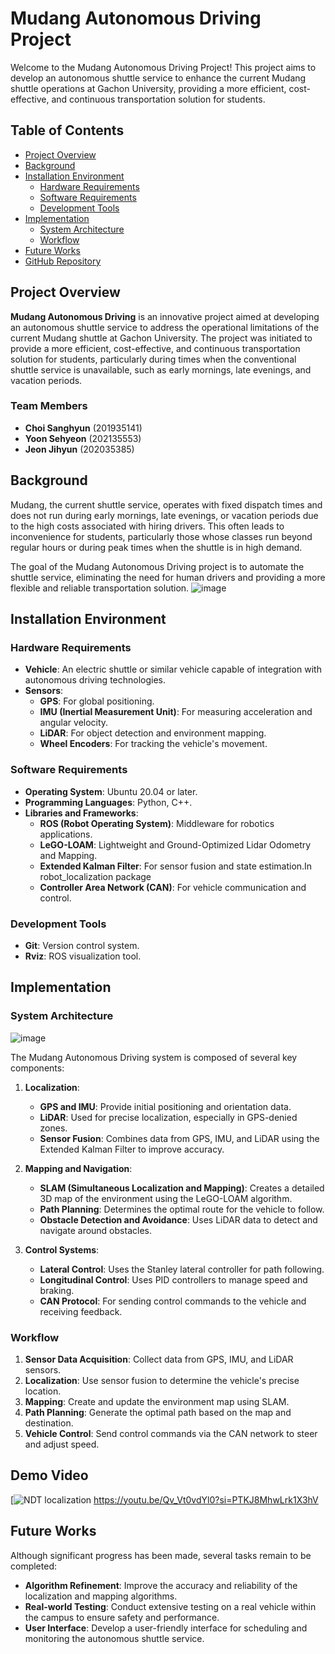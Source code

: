 # Mudang Autonomous Driving Project

Welcome to the Mudang Autonomous Driving Project! This project aims to develop an autonomous shuttle service to enhance the current Mudang shuttle operations at Gachon University, providing a more efficient, cost-effective, and continuous transportation solution for students.

## Table of Contents
- [Project Overview](#project-overview)
- [Background](#background)
- [Installation Environment](#installation-environment)
  - [Hardware Requirements](#hardware-requirements)
  - [Software Requirements](#software-requirements)
  - [Development Tools](#development-tools)
- [Implementation](#implementation)
  - [System Architecture](#system-architecture)
  - [Workflow](#workflow)
- [Future Works](#future-works)
- [GitHub Repository](#github-repository)

## Project Overview

**Mudang Autonomous Driving** is an innovative project aimed at developing an autonomous shuttle service to address the operational limitations of the current Mudang shuttle at Gachon University. The project was initiated to provide a more efficient, cost-effective, and continuous transportation solution for students, particularly during times when the conventional shuttle service is unavailable, such as early mornings, late evenings, and vacation periods.


### Team Members

- **Choi Sanghyun** (201935141)
- **Yoon Sehyeon** (202135553)
- **Jeon Jihyun** (202035385)

## Background

Mudang, the current shuttle service, operates with fixed dispatch times and does not run during early mornings, late evenings, or vacation periods due to the high costs associated with hiring drivers. This often leads to inconvenience for students, particularly those whose classes run beyond regular hours or during peak times when the shuttle is in high demand.

The goal of the Mudang Autonomous Driving project is to automate the shuttle service, eliminating the need for human drivers and providing a more flexible and reliable transportation solution.
![image](https://github.com/Mudang-Autonomous-Driving/AutonomousDriving/assets/99864704/b206f9b1-d769-40c0-ad60-cecad9ffeab7)


## Installation Environment

### Hardware Requirements

- **Vehicle**: An electric shuttle or similar vehicle capable of integration with autonomous driving technologies.
- **Sensors**:
  - **GPS**: For global positioning.
  - **IMU (Inertial Measurement Unit)**: For measuring acceleration and angular velocity.
  - **LiDAR**: For object detection and environment mapping.
  - **Wheel Encoders**: For tracking the vehicle's movement.

### Software Requirements

- **Operating System**: Ubuntu 20.04 or later.
- **Programming Languages**: Python, C++.
- **Libraries and Frameworks**:
  - **ROS (Robot Operating System)**: Middleware for robotics applications.
  - **LeGO-LOAM**: Lightweight and Ground-Optimized Lidar Odometry and Mapping.
  - **Extended Kalman Filter**: For sensor fusion and state estimation.In robot_localization package
  - **Controller Area Network (CAN)**: For vehicle communication and control.

### Development Tools

- **Git**: Version control system.
- **Rviz**: ROS visualization tool.

## Implementation

### System Architecture
![image](https://github.com/Mudang-Autonomous-Driving/AutonomousDriving/assets/99864704/3ba8aaae-20f3-446b-a836-d1bf28f56494)


The Mudang Autonomous Driving system is composed of several key components:

1. **Localization**:
   - **GPS and IMU**: Provide initial positioning and orientation data.
   - **LiDAR**: Used for precise localization, especially in GPS-denied zones.
   - **Sensor Fusion**: Combines data from GPS, IMU, and LiDAR using the Extended Kalman Filter to improve accuracy.

2. **Mapping and Navigation**:
   - **SLAM (Simultaneous Localization and Mapping)**: Creates a detailed 3D map of the environment using the LeGO-LOAM algorithm.
   - **Path Planning**: Determines the optimal route for the vehicle to follow.
   - **Obstacle Detection and Avoidance**: Uses LiDAR data to detect and navigate around obstacles.

3. **Control Systems**:
   - **Lateral Control**: Uses the Stanley lateral controller for path following.
   - **Longitudinal Control**: Uses PID controllers to manage speed and braking.
   - **CAN Protocol**: For sending control commands to the vehicle and receiving feedback.

### Workflow

1. **Sensor Data Acquisition**: Collect data from GPS, IMU, and LiDAR sensors.
2. **Localization**: Use sensor fusion to determine the vehicle's precise location.
3. **Mapping**: Create and update the environment map using SLAM.
4. **Path Planning**: Generate the optimal path based on the map and destination.
5. **Vehicle Control**: Send control commands via the CAN network to steer and adjust speed.

## Demo Video
[![NDT localization](https://youtu.be/Qv_Vt0vdYl0?si=ZxbeK15yVu8BA-Ba)
https://youtu.be/Qv_Vt0vdYl0?si=PTKJ8MhwLrk1X3hV



## Future Works

Although significant progress has been made, several tasks remain to be completed:

- **Algorithm Refinement**: Improve the accuracy and reliability of the localization and mapping algorithms.
- **Real-world Testing**: Conduct extensive testing on a real vehicle within the campus to ensure safety and performance.
- **User Interface**: Develop a user-friendly interface for scheduling and monitoring the autonomous shuttle service.

